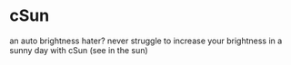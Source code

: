 # cSun
an auto brightness hater? never struggle to increase your brightness in a sunny day with cSun (see in the sun)
